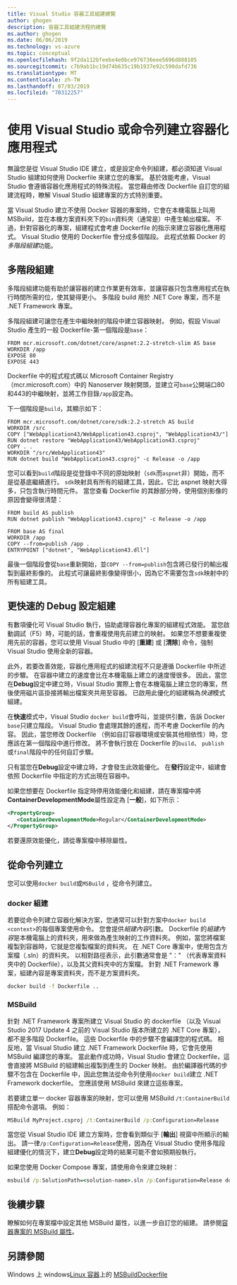 ```yaml
---
title: Visual Studio 容器工具組建總覽
author: ghogen
description: 容器工具組建流程的總覽
ms.author: ghogen
ms.date: 06/06/2019
ms.technology: vs-azure
ms.topic: conceptual
ms.openlocfilehash: 9f2da112bfeebe4e0bce976736eee5696d888105
ms.sourcegitcommit: c7b9ab1bc19d74b635c19b1937e92c590dafd736
ms.translationtype: MT
ms.contentlocale: zh-TW
ms.lasthandoff: 07/03/2019
ms.locfileid: "70312257"
---
```

# <a name="building-containerized-apps-using-visual-studio-or-the-command-line"></a>使用 Visual Studio 或命令列建立容器化應用程式

無論您是從 Visual Studio IDE 建立，或是設定命令列組建，都必須知道 Visual Studio 組建如何使用 Dockerfile 來建立您的專案。  基於效能考慮，Visual Studio 會遵循容器化應用程式的特殊流程。 當您藉由修改 Dockerfile 自訂您的組建流程時，瞭解 Visual Studio 組建專案的方式特別重要。

當 Visual Studio 建立不使用 Docker 容器的專案時，它會在本機電腦上叫用 MSBuild，並在本機方案資料夾下的`bin`資料夾（通常是）中產生輸出檔案。 不過，針對容器化的專案，組建程式會考慮 Dockerfile 的指示來建立容器化應用程式。 Visual Studio 使用的 Dockerfile 會分成多個階段。 此程式依賴 Docker 的*多階段組建*功能。

## <a name="multistage-build"></a>多階段組建

多階段組建功能有助於讓容器的建立作業更有效率，並讓容器只包含應用程式在執行時間所需的位，使其變得更小。 多階段 build 用於 .NET Core 專案，而不是 .NET Framework 專案。

多階段組建可讓您在產生中繼映射的階段中建立容器映射。 例如，假設 Visual Studio 產生的一般 Dockerfile-第一個階段是`base`：

```
FROM mcr.microsoft.com/dotnet/core/aspnet:2.2-stretch-slim AS base
WORKDIR /app
EXPOSE 80
EXPOSE 443
```

Dockerfile 中的程式程式碼以 Microsoft Container Registry （mcr.microsoft.com）中的 Nanoserver 映射開頭，並建立可`base`公開端口80和443的中繼映射，並將工作目錄`/app`設定為。

下一個階段是`build`，其顯示如下：

```
FROM mcr.microsoft.com/dotnet/core/sdk:2.2-stretch AS build
WORKDIR /src
COPY ["WebApplication43/WebApplication43.csproj", "WebApplication43/"]
RUN dotnet restore "WebApplication43/WebApplication43.csproj"
COPY . .
WORKDIR "/src/WebApplication43"
RUN dotnet build "WebApplication43.csproj" -c Release -o /app
```

您可以看到`build`階段是從登錄中不同的原始映射（`sdk`而`aspnet`非）開始，而不是從基底繼續進行。  `sdk`映射具有所有的組建工具，因此，它比 aspnet 映射大得多，只包含執行時間元件。 當您查看 Dockerfile 的其餘部分時，使用個別影像的原因會變得很清楚：

```
FROM build AS publish
RUN dotnet publish "WebApplication43.csproj" -c Release -o /app

FROM base AS final
WORKDIR /app
COPY --from=publish /app .
ENTRYPOINT ["dotnet", "WebApplication43.dll"]
```

最後一個階段會從`base`重新開始，並`COPY --from=publish`包含將已發行的輸出複製到最終影像的。 此程式可讓最終影像變得很小，因為它不需要包含`sdk`映射中的所有組建工具。

## <a name="faster-builds-for-the-debug-configuration"></a>更快速的 Debug 設定組建

有數項優化可 Visual Studio 執行，協助處理容器化專案的組建程式效能。 當您啟動調試（F5）時，可能的話，會重複使用先前建立的映射。 如果您不想要重複使用先前的容器，您可以使用 Visual Studio 中的 [**重建**] 或 [**清除**] 命令，強制 Visual Studio 使用全新的容器。

此外，若要改善效能，容器化應用程式的組建流程不只是遵循 Dockerfile 中所述的步驟。 在容器中建立的速度會比在本機電腦上建立的速度慢很多。  因此，當您在**Debug**設定中建立時，Visual Studio 實際上會在本機電腦上建立您的專案，然後使用磁片區掛接將輸出檔案夾共用至容器。 已啟用此優化的組建稱為*快速*模式組建。

在**快速**模式中，Visual Studio `docker build`會呼叫，並提供引數，告訴 Docker `base`只建立階段。  Visual Studio 會處理其餘的進程，而不考慮 Dockerfile 的內容。 因此，當您修改 Dockerfile （例如自訂容器環境或安裝其他相依性）時，您應該在第一個階段中進行修改。  將不會執行放在 Dockerfile 的`build`、 `publish`或`final`階段中的任何自訂步驟。

只有當您在**Debug**設定中建立時，才會發生此效能優化。 在**發行**設定中，組建會依照 Dockerfile 中指定的方式出現在容器中。

如果您想要在 Dockerfile 指定時停用效能優化和組建，請在專案檔中將**ContainerDevelopmentMode**屬性設定為 [**一般**]，如下所示：

```xml
<PropertyGroup>
   <ContainerDevelopmentMode>Regular</ContainerDevelopmentMode>
</PropertyGroup>
```

若要還原效能優化，請從專案檔中移除屬性。

## <a name="building-from-the-command-line"></a>從命令列建立

您可以使用`docker build`或`MSBuild` ，從命令列建立。

### <a name="docker-build"></a>docker 組建

若要從命令列建立容器化解決方案，您通常可以針對方案中`docker build <context>`的每個專案使用命令。 您會提供*組建內容*引數。 Dockerfile 的*組建內容*是本機電腦上的資料夾，用來做為產生映射的工作資料夾。 例如，當您將檔案複製到容器時，它就是您複製檔案的資料夾。  在 .NET Core 專案中，使用包含方案檔（.sln）的資料夾。  以相對路徑表示，此引數通常會是 "：" （代表專案資料夾中的 Dockerfile），以及其父資料夾中的方案檔。  針對 .NET Framework 專案，組建內容是專案資料夾，而不是方案資料夾。

```cmd
docker build -f Dockerfile ..
```

### <a name="msbuild"></a>MSBuild

針對 .NET Framework 專案所建立 Visual Studio 的 dockerfile （以及 Visual Studio 2017 Update 4 之前的 Visual Studio 版本所建立的 .NET Core 專案），都不是多階段 Dockerfile。  這些 Dockerfile 中的步驟不會編譯您的程式碼。  相反地，當 Visual Studio 建立 .NET Framework Dockerfile 時，它會先使用 MSBuild 編譯您的專案。  當此動作成功時，Visual Studio 會建立 Dockerfile，這會直接將 MSBuild 的組建輸出複製到產生的 Docker 映射。  由於編譯器代碼的步驟不包含在 Dockerfile 中，因此您無法從命令列使用`docker build`建立 .NET Framework dockerfile。 您應該使用 MSBuild 來建立這些專案。

若要建立單一 docker 容器專案的映射，您可以使用 MSBuild `/t:ContainerBuild`搭配命令選項。 例如：

```cmd
MSBuild MyProject.csproj /t:ContainerBuild /p:Configuration=Release
```

當您從 Visual Studio IDE 建立方案時，您會看到類似于 [**輸出**] 視窗中所顯示的輸出。 請一律`/p:Configuration=Release`使用，因為在 Visual Studio 使用多階段組建優化的情況下，建立**Debug**設定時的結果可能不會如預期般執行。

如果您使用 Docker Compose 專案，請使用命令來建立映射：

```cmd
msbuild /p:SolutionPath=<solution-name>.sln /p:Configuration=Release docker-compose.dcproj
```

## <a name="next-steps"></a>後續步驟

瞭解如何在專案檔中設定其他 MSBuild 屬性，以進一步自訂您的組建。 請參閱[容器專案的 MSBuild 屬性](container-msbuild-properties.md)。

## <a name="see-also"></a>另請參閱


Windows 上 windows[Linux 容器](/virtualization/windowscontainers/deploy-containers/linux-containers)上的 [MSBuild](../msbuild/msbuild.md)[Dockerfile](/virtualization/windowscontainers/manage-docker/manage-windows-dockerfile) 

